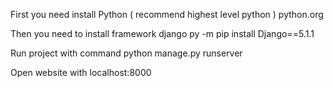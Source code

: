 First you need install Python ( recommend highest level python ) 
  python.org

Then you need to install framework django 
  py -m pip install Django==5.1.1

Run project with command 
  python manage.py runserver

Open website with localhost:8000
